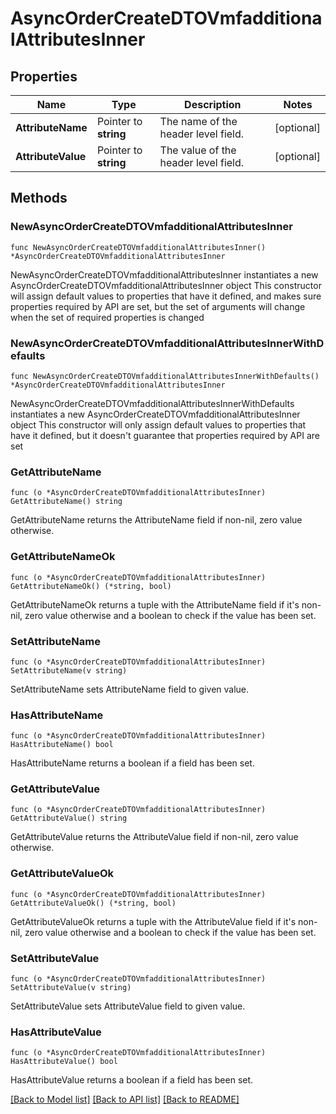# AsyncOrderCreateDTOVmfadditionalAttributesInner

## Properties

Name | Type | Description | Notes
------------ | ------------- | ------------- | -------------
**AttributeName** | Pointer to **string** | The name of the header level field. | [optional] 
**AttributeValue** | Pointer to **string** | The value of the header level field. | [optional] 

## Methods

### NewAsyncOrderCreateDTOVmfadditionalAttributesInner

`func NewAsyncOrderCreateDTOVmfadditionalAttributesInner() *AsyncOrderCreateDTOVmfadditionalAttributesInner`

NewAsyncOrderCreateDTOVmfadditionalAttributesInner instantiates a new AsyncOrderCreateDTOVmfadditionalAttributesInner object
This constructor will assign default values to properties that have it defined,
and makes sure properties required by API are set, but the set of arguments
will change when the set of required properties is changed

### NewAsyncOrderCreateDTOVmfadditionalAttributesInnerWithDefaults

`func NewAsyncOrderCreateDTOVmfadditionalAttributesInnerWithDefaults() *AsyncOrderCreateDTOVmfadditionalAttributesInner`

NewAsyncOrderCreateDTOVmfadditionalAttributesInnerWithDefaults instantiates a new AsyncOrderCreateDTOVmfadditionalAttributesInner object
This constructor will only assign default values to properties that have it defined,
but it doesn't guarantee that properties required by API are set

### GetAttributeName

`func (o *AsyncOrderCreateDTOVmfadditionalAttributesInner) GetAttributeName() string`

GetAttributeName returns the AttributeName field if non-nil, zero value otherwise.

### GetAttributeNameOk

`func (o *AsyncOrderCreateDTOVmfadditionalAttributesInner) GetAttributeNameOk() (*string, bool)`

GetAttributeNameOk returns a tuple with the AttributeName field if it's non-nil, zero value otherwise
and a boolean to check if the value has been set.

### SetAttributeName

`func (o *AsyncOrderCreateDTOVmfadditionalAttributesInner) SetAttributeName(v string)`

SetAttributeName sets AttributeName field to given value.

### HasAttributeName

`func (o *AsyncOrderCreateDTOVmfadditionalAttributesInner) HasAttributeName() bool`

HasAttributeName returns a boolean if a field has been set.

### GetAttributeValue

`func (o *AsyncOrderCreateDTOVmfadditionalAttributesInner) GetAttributeValue() string`

GetAttributeValue returns the AttributeValue field if non-nil, zero value otherwise.

### GetAttributeValueOk

`func (o *AsyncOrderCreateDTOVmfadditionalAttributesInner) GetAttributeValueOk() (*string, bool)`

GetAttributeValueOk returns a tuple with the AttributeValue field if it's non-nil, zero value otherwise
and a boolean to check if the value has been set.

### SetAttributeValue

`func (o *AsyncOrderCreateDTOVmfadditionalAttributesInner) SetAttributeValue(v string)`

SetAttributeValue sets AttributeValue field to given value.

### HasAttributeValue

`func (o *AsyncOrderCreateDTOVmfadditionalAttributesInner) HasAttributeValue() bool`

HasAttributeValue returns a boolean if a field has been set.


[[Back to Model list]](../README.md#documentation-for-models) [[Back to API list]](../README.md#documentation-for-api-endpoints) [[Back to README]](../README.md)


